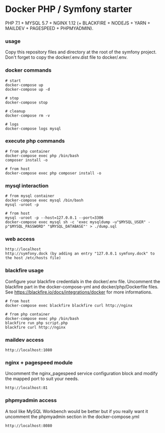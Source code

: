 Docker PHP / Symfony starter
============================ 

PHP 7.1 + MYSQL 5.7 + NGINX 1.12 (+ BLACKFIRE + NODEJS + YARN + MAILDEV + PAGESPEED + PHPMYADMIN).

### usage

Copy this repository files and directory at the root of the symfony project. 
Don't forget to copy the docker/.env.dist file to docker/.env.

### docker commands
    
    # start
    docker-compose up
    docker-compose up -d
    
    # stop
    docker-compose stop
    
    # cleanup
    docker-compose rm -v
    
    # logs
    docker-compose logs mysql

### execute php commands

    # from php container
    docker-compose exec php /bin/bash
    composer install -o

    # from host
    docker-compose exec php composer install -o

### mysql interaction
    
    # from mysql container
    docker-compose exec mysql /bin/bash
    mysql -uroot -p

    # from host
    mysql -uroot -p --host=127.0.0.1 --port=3306
    docker-compose exec mysql sh -c 'exec mysqldump -u"$MYSQL_USER" -p"$MYSQL_PASSWORD" "$MYSQL_DATABASE"' > ./dump.sql

### web access

    http://localhost
    http://symfony.dock (by adding an entry "127.0.0.1 symfony.dock" to the host /etc/hosts file)

### blackfire usage

Configure your blackfire credentials in the docker/.env file. 
Uncomment the blackfire part in the docker-compose-yml and docker/php/Dockerfile files.
See https://blackfire.io/docs/integrations/docker for more informations.

    # from host
    docker-compose exec blackfire blackfire curl http://nginx
    
    # from php container
    docker-compose exec php /bin/bash
    blackfire run php script.php
    blackfire curl http://nginx

### maildev access

    http://localhost:1080

### nginx + pagespeed module

Uncomment the nginx_pagespeed service configuration block and modify the mapped port to suit your needs.

    http://localhost:81

### phpmyadmin access

A tool like MySQL Workbench would be better but if you really want it uncomment the phpmyadmin section in the docker-compose.yml

    http://localhost:8080
